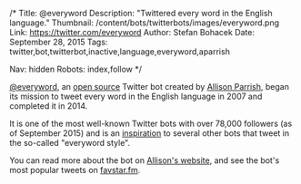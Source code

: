 /*
Title: @everyword
Description: "Twittered every word in the English language."
Thumbnail: /content/bots/twitterbots/images/everyword.png
Link: https://twitter.com/everyword
Author: Stefan Bohacek
Date: September 28, 2015
Tags: twitter,bot,twitterbot,inactive,language,everyword,aparrish

Nav: hidden
Robots: index,follow
*/

[@everyword](https://twitter.com/everyword), an [open source](https://github.com/aparrish/everywordbot) Twitter bot created by [Allison Parrish](https://twitter.com/aparrish), began its mission to tweet every word in the English language in 2007 and completed it in 2014.

It is one of the most well-known Twitter bots with over 78,000 followers (as of September 2015) and is an [inspiration](https://twitter.com/everyword/following) to several other bots that tweet in the so-called "everyword style".

You can read more about the bot on [Allison's website](http://www.decontextualize.com/2014/06/task-complete/), and see the bot's most popular tweets on [favstar.fm](http://favstar.fm/users/everyword).

